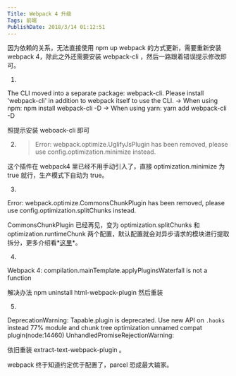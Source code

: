 ```yaml
---
Title: Webpack 4 升级 
Tags: 前端 
PublishDate: 2018/3/14 01:12:51 
---
```


因为依赖的关系，无法直接使用 npm up webpack 的方式更新，需要重新安装 webpack 4，除此之外还需要安装 webpack-cli ，然后一路跟着错误提示修改即可。
1. >
  The CLI moved into a separate package: webpack-cli.
  Please install 'webpack-cli' in addition to webpack itself to use the CLI.
  -> When using npm: npm install webpack-cli -D
  -> When using yarn: yarn add webpack-cli -D

照提示安装 weboack-cli 即可

2. > Error: webpack.optimize.UglifyJsPlugin has been removed, please use config.optimization.minimize instead.

这个插件在 webpack4 里已经不用手动引入了，直接 optimization.minimize 为 true 就行，生产模式下自动为 true。


3. >
  Error: webpack.optimize.CommonsChunkPlugin has been removed, please use config.optimization.splitChunks instead.

CommonsChunkPlugin 已经再见，变为 optimization.splitChunks 和 optimization.runtimeChunk 两个配置，默认配置就会对异步请求的模块进行提取拆分，更多介绍看*[这里](https://medium.com/webpack/webpack-4-code-splitting-chunk-graph-and-the-splitchunks-optimization-be739a861366)*。

4. >
Webpack 4: compilation.mainTemplate.applyPluginsWaterfall is not a function

解决办法 npm uninstall html-webpack-plugin 然后重装

5. >
  DeprecationWarning: Tapable.plugin is deprecated. Use new API on `.hooks` instead  77% module and chunk tree optimization unnamed compat plugin(node:14460) UnhandledPromiseRejectionWarning: 

依旧重装 extract-text-webpack-plugin 。

webpack 终于知道约定优于配置了，parcel 恐成最大输家。